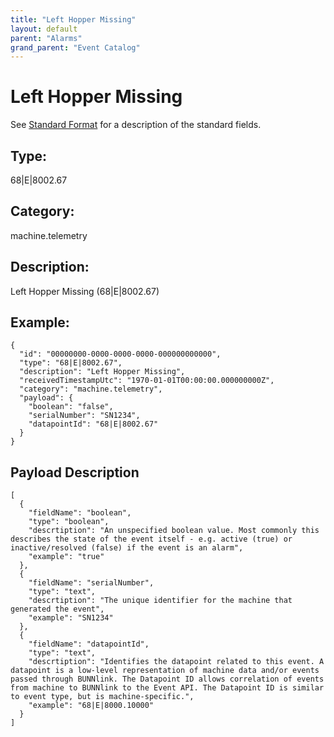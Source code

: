 ```yaml
---
title: "Left Hopper Missing"
layout: default
parent: "Alarms"
grand_parent: "Event Catalog"
---
```


# Left Hopper Missing

See [Standard Format](/event-subscriptions/event-format) for a description of the standard fields.

## Type:

68\|E\|8002.67

## Category:

machine.telemetry

## Description: 

Left Hopper Missing (68\|E\|8002.67)

## Example:

```
{
  "id": "00000000-0000-0000-0000-000000000000",
  "type": "68|E|8002.67",
  "description": "Left Hopper Missing",
  "receivedTimestampUtc": "1970-01-01T00:00:00.000000000Z",
  "category": "machine.telemetry",
  "payload": {
    "boolean": "false",
    "serialNumber": "SN1234",
    "datapointId": "68|E|8002.67"
  }
}
```

## Payload Description

```
[
  {
    "fieldName": "boolean",
    "type": "boolean",
    "descrtiption": "An unspecified boolean value. Most commonly this describes the state of the event itself - e.g. active (true) or inactive/resolved (false) if the event is an alarm",
    "example": "true"
  },
  {
    "fieldName": "serialNumber",
    "type": "text",
    "descrtiption": "The unique identifier for the machine that generated the event",
    "example": "SN1234"
  },
  {
    "fieldName": "datapointId",
    "type": "text",
    "descrtiption": "Identifies the datapoint related to this event. A datapoint is a low-level representation of machine data and/or events passed through BUNNlink. The Datapoint ID allows correlation of events from machine to BUNNlink to the Event API. The Datapoint ID is similar to event type, but is machine-specific.",
    "example": "68|E|8000.10000"
  }
]
```

